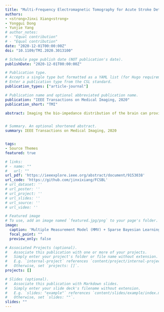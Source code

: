 ```yaml
---
title: "Multi-Frequency Electromagnetic Tomography for Acute Stroke Detection Using Frequency-Constrained Sparse Bayesian Learning"
authors:
- <strong>Jinxi Xiang<strong>
- Yonggui Dong
- Yunjie Yang
# author_notes:
# - "Equal contribution"
# - "Equal contribution"
date: "2020-12-01T00:00:00Z"
doi: "10.1109/TMI.2020.3013100"

# Schedule page publish date (NOT publication's date).
publishDate: "2020-12-01T00:00:00Z"

# Publication type.
# Accepts a single type but formatted as a YAML list (for Hugo requirements).
# Enter a publication type from the CSL standard.
publication_types: ["article-journal"]

# Publication name and optional abbreviated publication name.
publication: "IEEE Transactions on Medical Imaging, 2020"
publication_short: "TMI"

abstract: Imaging the bio-impedance distribution of the brain can provide initial diagnosis of acute stroke. This paper presents a compact and non-radiative tomographic modality, i.e. multi-frequency Electromagnetic Tomography (mfEMT), for the initial diagnosis of acute stroke. The mfEMT system consists of 12 channels of gradiometer coils with adjustable sensitivity and excitation frequency. To solve the image reconstruction problem of mfEMT, we propose an enhanced Frequency-Constrained Sparse Bayesian Learning (FC-SBL) to simultaneously reconstruct the conductivity distribution at all frequencies. Based on the Multiple Measurement Vector (MMV) model in the Sparse Bayesian Learning (SBL) framework, FC-SBL can recover the underlying distribution pattern of conductivity among multiple images by exploiting the frequency constraint information. A realistic 3D head model was established to simulate stroke detection scenarios, showing the capability of mfEMT to penetrate the highly resistive skull and improved image quality with FC-SBL. Both simulations and experiments showed that the proposed FC-SBL method is robust to noisy data for image reconstruction problems of mfEMT compared to the single measurement vector model, which is promising to detect acute strokes in the brain region with enhanced spatial resolution and in a baseline-free manner.


# Summary. An optional shortened abstract.
summary: IEEE Transactions on Medical Imaging, 2020


tags:
- Source Themes
featured: true

# links:
# - name: ""
#   url: ""
url_pdf: 'https://ieeexplore.ieee.org/abstract/document/9153038'
url_code: 'https://github.com/jinxixiang/FCSBL'
# url_dataset: ''
# url_poster: ''
# url_project: ''
# url_slides: ''
# url_source: ''
# url_video: ''

# Featured image
# To use, add an image named `featured.jpg/png` to your page's folder. 
image:
  caption: 'Multiple Measurement Model (MMV) + Sparse Bayesian Learning (SBL).'
  focal_point: ""
  preview_only: false

# Associated Projects (optional).
#   Associate this publication with one or more of your projects.
#   Simply enter your project's folder or file name without extension.
#   E.g. `internal-project` references `content/project/internal-project/index.md`.
#   Otherwise, set `projects: []`.
projects: []

# Slides (optional).
#   Associate this publication with Markdown slides.
#   Simply enter your slide deck's filename without extension.
#   E.g. `slides: "example"` references `content/slides/example/index.md`.
#   Otherwise, set `slides: ""`.
slides: ""
---
```


<!-- {{% callout note %}}
Click the *Cite* button above to demo the feature to enable visitors to import publication metadata into their reference management software.
{{% /callout %}}

{{% callout note %}}
Create your slides in Markdown - click the *Slides* button to check out the example.
{{% /callout %}} -->

<!-- Add the publication's **full text** or **supplementary notes** here. You can use rich formatting such as including [code, math, and images](https://docs.hugoblox.com/content/writing-markdown-latex/). -->

